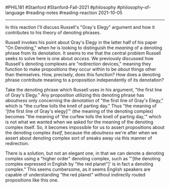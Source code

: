 #PHIL181 #Stanford #Stanford-Fall-2021 #philosophy #philosophy-of-language #reading-notes #reading-reaction
2021-10-05
___
In this reaction I'll discuss Russell's "Gray's Elegy" argument and how it contributes to his theory of denoting phrases.

Russell invokes his point about Gray's Elegy in the latter half of his paper "On Denoting," when he is looking to distinguish the *meaning* of a denoting phrase from its denotation. It seems to me that the central problem Russell seeks to solve here is one about *access*. We previously discussed how Russell's denoting complexes are "redirection devices," meaning they function to make propositions they occur within to be *about* things other than themselves. How, precisely, does this function? How does a denoting phrase contribute meaning to a proposition independently of its denotation?

Take the denoting phrase which Russell uses in his argument, "the first line of Gray's Elegy." Any proposition utilizing this denoting phrase has *aboutness* only concerning the *denotation* of "the first line of Gray's Elegy," which is "the curfew tolls the knell of parting day." Thus "the meaning of '[the first line of Gray's elegy]'" (the meaning of the denoting complex) becomes "the meaning of 'the curfew tolls the knell of parting day,'" which is not what we wanted when we asked for the meaning of the denoting complex itself. So, it becomes impossible for us to assert propositions about the denoting complex *itself*, because the *aboutness* we're after when we assert about denoting complex sort of sneaks away via this manner of redirection.

There is a solution, but not an elegant one, in that we can denote a denoting complex using a "higher order" denoting complex, such as "'[the denoting complex expressed in English by "the red planet"]' is in fact a denoting complex." This seems cumbersome, as it seems English speakers are capable of understanding "the red planet" without indirectly routed propositions like this one.
